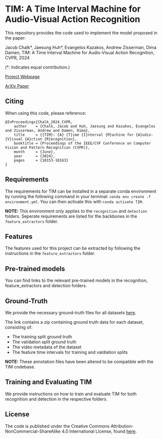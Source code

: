 # TIM: A Time Interval Machine for Audio-Visual Action Recognition

This repository provides the code used to implement the model proposed in the paper:

Jacob Chalk\*, Jaesung Huh\*, Evangelos Kazakos, Andrew Zisserman, Dima Damen, TIM: A Time Interval Machine for Audio-Visual Action Recognition, CVPR, 2024

(\*: Indicates equal contribution.)

[Project Webpage](https://jacobchalk.github.io/TIM-Project)

[ArXiv Paper](https://arxiv.org/abs/2404.05559)

## Citing

When using this code, please reference:

```[bibtex]
@InProceedings{Chalk_2024_CVPR,
    author    = {Chalk, Jacob and Huh, Jaesung and Kazakos, Evangelos and Zisserman, Andrew and Damen, Dima},
    title     = {{TIM}: {A} {T}ime {I}nterval {M}achine for {A}udio-{V}isual {A}ction {R}ecognition},
    booktitle = {Proceedings of the IEEE/CVF Conference on Computer Vision and Pattern Recognition (CVPR)},
    month     = {June},
    year      = {2024},
    pages     = {18153-18163}
}
```

## Requirements

The requirements for TIM can be installed in a separate conda environment by running the following command in your terminal: `conda env create -f environment.yml`. You can then activate this with `conda activate TIM`.

**NOTE:** This environment only applies to the `recognition` and `detection` folders. Seperate requirements are listed for the backbones in the `feature_extractors` folder.

## Features

The features used for this project can be extracted by following the instructions in the `feature_extractors` folder.

## Pre-trained models

You can find links to the relevant pre-trained models in the recognition, feature_extractors and detection folders.

## Ground-Truth

We provide the necessary ground-truth files for all datasets [here](https://www.dropbox.com/scl/fi/xs6muwf67a5h9ql30jart/annotations.zip?rlkey=iw6b4w9n4brcpvygoksmrvf4n&st=j6c1exut&dl=0).

The link contains a zip containing ground truth data for each dataset, consisting of:

- The training split ground truth
- The validation split ground truth
- The video metadata of the dataset
- The feature time intervals for training and valdiation splits

**NOTE:** These annotation files have been altered to be compatible with the TIM codebase.

## Training and Evaluating TIM

We provide instructions on how to train and evaluate TIM for both recognition and detection in the respective folders.

## License

The code is published under the Creative Commons Attribution-NonCommercial-ShareAlike 4.0 International License, found [here](https://creativecommons.org/licenses/by-nc-sa/4.0/).
